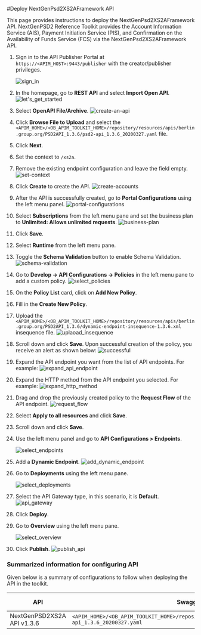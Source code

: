 #Deploy NextGenPsd2XS2AFramework API

This page provides instructions to deploy the NextGenPsd2XS2AFramework API. NextGenPSD2 Reference Toolkit
provides the Account Information Service (AIS), Payment Initiation Service (PIS), and Confirmation on the Availability
of Funds Service (FCS) via the NextGenPsd2XS2AFramework API.

1. Sign in to the API Publisher Portal at `https://<APIM_HOST>:9443/publisher` with the creator/publisher privileges.

    ![sign_in](../assets/img/get-started/quick-start-guide/sign-in.png)

2. In the homepage, go to **REST API** and select **Import Open API**. ![let's_get_started](../assets/img/get-started/quick-start-guide/lets-get-started.png)

3. Select **OpenAPI File/Archive**. ![create-an-api](../assets/img/get-started/quick-start-guide/create-an-api.png)

4. Click **Browse File to Upload** and select the `<APIM_HOME>/<OB_APIM_TOOLKIT_HOME>/repository/resources/apis/berlin.group.org/PSD2API_1.3.6/psd2-api_1.3.6_20200327.yaml` file.

5. Click **Next**.

6. Set the context to `/xs2a`.

7. Remove the existing endpoint configuration and leave the field empty. ![set-context](../assets/img/try-out/account-flow/set-context.png)

8. Click **Create** to create the API. ![create-accounts](../assets/img/get-started/quick-start-guide/create-accounts.png)

9. After the API is successfully created, go to **Portal Configurations** using the left menu panel. ![portal-configurations](../assets/img/get-started/quick-start-guide/portal-configurations.png)

10. Select **Subscriptions** from the left menu pane and set the business plan to **Unlimited: Allows unlimited requests**. ![business-plan](../assets/img/get-started/quick-start-guide/business-plan.png)

11. Click **Save**.

12. Select **Runtime** from the left menu pane.

13. Toggle the **Schema Validation** button to enable Schema Validation. ![schema-validation](../assets/img/get-started/quick-start-guide/schema-validation.png)

14. Go to **Develop -> API Configurations -> Policies** in the left menu pane to add a custom policy. ![select_policies](../assets/img/get-started/quick-start-guide/select-policies.png)

15. On the **Policy List** card, click on **Add New Policy**.

16. Fill in the **Create New Policy**.

17. Upload the `<APIM_HOME>/<OB_APIM_TOOLKIT_HOME>/repository/resources/apis/berlin.group.org/PSD2API_1.3.6/dynamic-endpoint-insequence-1.3.6.xml` insequence file. ![uplaoad_insequence](../assets/img/try-out/account-flow/upload-insequence.png)

18. Scroll down and click **Save**. Upon successful creation of the policy, you receive an alert as shown below: ![successful](../assets/img/get-started/quick-start-guide/successful.png)

19. Expand the API endpoint you want from the list of API endpoints. For example: ![expand_api_endpoint](../assets/img/get-started/quick-start-guide/expand-api-endpoint.png)

20. Expand the HTTP method from the API endpoint you selected. For example: ![expand_http_method](../assets/img/get-started/quick-start-guide/expand-http-method.png)

21. Drag and drop the previously created policy to the **Request Flow** of the API endpoint. ![request_flow](../assets/img/get-started/quick-start-guide/request-flow.png)

22. Select **Apply to all resources** and click **Save**.

23. Scroll down and click **Save**.

24. Use the left menu panel and go to **API Configurations > Endpoints**.

    ![select_endpoints](../assets/img/get-started/quick-start-guide/select-endpoints.png)

25. Add a **Dynamic Endpoint**. ![add_dynamic_endpoint](../assets/img/get-started/quick-start-guide/add_dynamic_endpoint.png)

26. Go to **Deployments** using the left menu pane.

    ![select_deployments](../assets/img/get-started/quick-start-guide/select-deployments.png)

27. Select the API Gateway type, in this scenario, it is **Default**. ![api_gateway](../assets/img/get-started/quick-start-guide/dcr-api-gateway.png)
28. Click **Deploy**.
29. Go to **Overview** using the left menu pane.

    ![select_overview](../assets/img/get-started/quick-start-guide/select-overview.png)
30. Click **Publish**. ![publish_api](../assets/img/get-started/quick-start-guide/publish-api.png)

### Summarized information for configuring API

Given below is a summary of configurations to follow when deploying the API in the toolkit.

| API | Swagger definition (yaml file) | Endpoint type| Message mediation (sequence file) |
|-----|--------------------------------|--------------|---------------------------------- |
| NextGenPSD2XS2A API v1.3.6 | `<APIM_HOME>/<OB_APIM_TOOLKIT_HOME>/repository/resources/apis/berlin.group.org/PSD2API_1.3.6/psd2-api_1.3.6_20200327.yaml` | Dynamic Endpoint | `<APIM_HOME>/<OB_APIM_TOOLKIT_HOME>/repository/resources/apis/berlin.group.org/PSD2API_1.3.6/dynamic-endpoint-insequence-1.3.6.xml` |